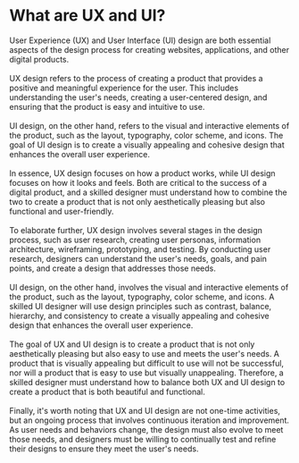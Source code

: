 # What are UX and UI?
<p>
User Experience (UX) and User Interface (UI) design are both essential aspects of the design process for creating websites, applications, and other digital products.
<br /><br />
UX design refers to the process of creating a product that provides a positive and meaningful experience for the user. This includes understanding the user's needs, creating a user-centered design, and ensuring that the product is easy and intuitive to use.
<br /><br />
UI design, on the other hand, refers to the visual and interactive elements of the product, such as the layout, typography, color scheme, and icons. The goal of UI design is to create a visually appealing and cohesive design that enhances the overall user experience.
<br /><br />
In essence, UX design focuses on how a product works, while UI design focuses on how it looks and feels. Both are critical to the success of a digital product, and a skilled designer must understand how to combine the two to create a product that is not only aesthetically pleasing but also functional and user-friendly.
<br /><br />
To elaborate further, UX design involves several stages in the design process, such as user research, creating user personas, information architecture, wireframing, prototyping, and testing. By conducting user research, designers can understand the user's needs, goals, and pain points, and create a design that addresses those needs.
<br /><br />
UI design, on the other hand, involves the visual and interactive elements of the product, such as the layout, typography, color scheme, and icons. A skilled UI designer will use design principles such as contrast, balance, hierarchy, and consistency to create a visually appealing and cohesive design that enhances the overall user experience.
<br /><br />
The goal of UX and UI design is to create a product that is not only aesthetically pleasing but also easy to use and meets the user's needs. A product that is visually appealing but difficult to use will not be successful, nor will a product that is easy to use but visually unappealing. Therefore, a skilled designer must understand how to balance both UX and UI design to create a product that is both beautiful and functional.
<br /><br />
Finally, it's worth noting that UX and UI design are not one-time activities, but an ongoing process that involves continuous iteration and improvement. As user needs and behaviors change, the design must also evolve to meet those needs, and designers must be willing to continually test and refine their designs to ensure they meet the user's needs.

</p>